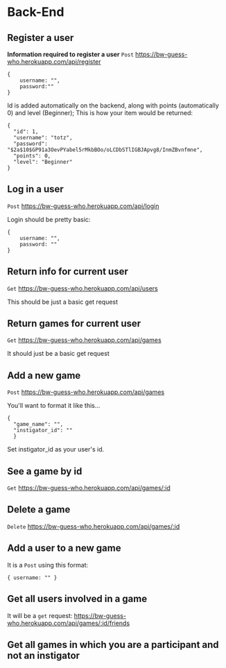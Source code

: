 # Back-End



## Register a user
**Information required to register a user**
```Post``` https://bw-guess-who.herokuapp.com/api/register
```
{
    username: "",
    password:""
}
```
Id is added automatically on the backend, along with points (automatically 0) and level (Beginner);
This is how your item would be returned:

```
{
  "id": 1,
  "username": "totz",
  "password": "$2a$10$GP91a3OevPYabel5rMkbBOo/oLCDbSTlIGBJApvg8/InmZBvnfmne",
  "points": 0,
  "level": "Beginner"
}
```
## Log in a user
```Post``` https://bw-guess-who.herokuapp.com/api/login

Login should be pretty basic: 
```
{
    username: "",
    password: ""
}
```

## Return info for current user
```Get```
https://bw-guess-who.herokuapp.com/api/users

This should be just a basic get request

## Return games for current user

```Get```
https://bw-guess-who.herokuapp.com/api/games

It should just be a basic get request



## Add a new game

```Post```
https://bw-guess-who.herokuapp.com/api/games

You'll want to format it like this...
```
{
  "game_name": "",
  "instigator_id": ""
  }
```
Set instigator_id as your user's id.

## See a game by id
```Get```
https://bw-guess-who.herokuapp.com/api/games/:id

## Delete a game
```Delete```
https://bw-guess-who.herokuapp.com/api/games/:id


## Add a user to a new game
It is a ```Post``` using this format:

`
{
  username: ""
}
`

## Get all users involved in a game
It will be a ```get``` request:
https://bw-guess-who.herokuapp.com/api/games/:id/friends


## Get all games in which you are a participant and not an instigator

